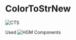# ColorToStrNew
![CTS](https://hemulgm.ru/images/preview/cts.png)

Used  ![HGM Components](https://github.com/HemulGM/Components)
